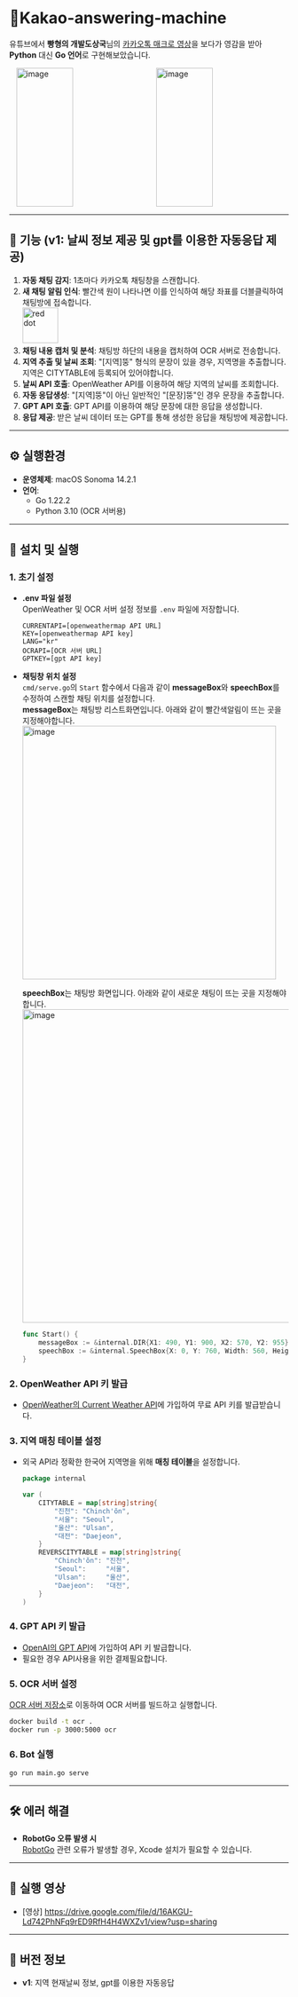 # 📌Kakao-answering-machine

유튜브에서 **빵형의 개발도상국**님의 [카카오톡 매크로 영상](https://www.youtube.com/watch?v=tFVk-o2JA3o)을 보다가 영감을 받아 **Python** 대신 **Go 언어**로 구현해보았습니다.

<div style="display: flex; justify-content: space-around;">
   <img width="45%" height="250px" alt="image" src="https://github.com/user-attachments/assets/41199be7-f888-4f2d-b2a0-d225c429e212">
   <img width="45%" height="250px" alt="image" src="https://github.com/user-attachments/assets/6a40d331-29a1-4c36-9bbe-b8cd6a907574">
</div>

---

## 🚀 기능 (v1: 날씨 정보 제공 및 gpt를 이용한 자동응답 제공)

1. **자동 채팅 감지**: 1초마다 카카오톡 채팅창을 스캔합니다.
2. **새 채팅 알림 인식**: 빨간색 원이 나타나면 이를 인식하여 해당 좌표를 더블클릭하여 채팅방에 접속합니다.  
   <img width="64" alt="red dot" src="https://github.com/user-attachments/assets/d402f442-79d5-4093-8be6-79052431b867">
3. **채팅 내용 캡처 및 분석**: 채팅방 하단의 내용을 캡처하여 OCR 서버로 전송합니다.
4. **지역 추출 및 날씨 조회**: "[지역]뚱" 형식의 문장이 있을 경우, 지역명을 추출합니다. 지역은 CITYTABLE에 등록되어 있어야합니다.
5. **날씨 API 호출**: OpenWeather API를 이용하여 해당 지역의 날씨를 조회합니다.
6. **자동 응답생성**: "[지역]뚱"이 아닌 일반적인 "[문장]뚱"인 경우 문장을 추출합니다.
7. **GPT API 호출**: GPT API를 이용하여 해당 문장에 대한 응답을 생성합니다.
8. **응답 제공**: 받은 날씨 데이터 또는 GPT를 통해 생성한 응답을 채팅방에 제공합니다.

---

## ⚙️ 실행환경

- **운영체제**: macOS Sonoma 14.2.1
- **언어**:
  - Go 1.22.2
  - Python 3.10 (OCR 서버용)

---

## 📝 설치 및 실행

### 1. 초기 설정

   - **.env 파일 설정**  
     OpenWeather 및 OCR 서버 설정 정보를 `.env` 파일에 저장합니다.
     ```plaintext
     CURRENTAPI=[openweathermap API URL]
     KEY=[openweathermap API key]
     LANG="kr"
     OCRAPI=[OCR 서버 URL]
     GPTKEY=[gpt API key]
     ```

   - **채팅창 위치 설정**  
     `cmd/serve.go`의 `Start` 함수에서 다음과 같이 **messageBox**와 **speechBox**를 수정하여 스캔할 채팅 위치를 설정합니다.<br>
     **messageBox**는 채팅방 리스트화면입니다. 아래와 같이 빨간색알림이 뜨는 곳을 지정해야합니다.
     <img width="457" alt="image" src="https://github.com/user-attachments/assets/70a5cafd-62c1-42eb-9860-9ab23ab92e0d">
     
      **speechBox**는 채팅방 화면입니다. 아래와 같이 새로운 채팅이 뜨는 곳을 지정해야합니다.
     <img width="565" alt="image" src="https://github.com/user-attachments/assets/2186626d-4716-45f2-a86e-47e8bce32fb0">

     ```go
     func Start() {
         messageBox := &internal.DIR{X1: 490, Y1: 900, X2: 570, Y2: 955}
         speechBox := &internal.SpeechBox{X: 0, Y: 760, Width: 560, Height: 72}
     }
     ```

### 2. OpenWeather API 키 발급

   - [OpenWeather의 Current Weather API](https://openweathermap.org/current)에 가입하여 무료 API 키를 발급받습니다.

### 3. 지역 매칭 테이블 설정

   - 외국 API라 정확한 한국어 지역명을 위해 **매칭 테이블**을 설정합니다.
     ```go
     package internal

     var (
         CITYTABLE = map[string]string{
             "진천": "Chinch'ŏn",
             "서울": "Seoul",
             "울산": "Ulsan",
             "대전": "Daejeon",
         }
         REVERSCITYTABLE = map[string]string{
             "Chinch'ŏn": "진천",
             "Seoul":     "서울",
             "Ulsan":     "울산",
             "Daejeon":   "대전",
         }
     )
     ```
### 4. GPT API 키 발급
   - [OpenAI의 GPT API](https://platform.openai.com/api-keys)에 가입하여 API 키 발급합니다.
   - 필요한 경우 API사용을 위한 결제필요합니다.

### 5. OCR 서버 설정

   [OCR 서버 저장소](https://github.com/jjhwan-h/2023-CBNU-OpenSourceProject)로 이동하여 OCR 서버를 빌드하고 실행합니다.

   ```bash
   docker build -t ocr .
   docker run -p 3000:5000 ocr
   ```

### 6. Bot 실행

   ```bash
   go run main.go serve
   ```

---

## 🛠️ 에러 해결

- **RobotGo 오류 발생 시**  
  [RobotGo](https://github.com/go-vgo/robotgo) 관련 오류가 발생할 경우, Xcode 설치가 필요할 수 있습니다.

---

## 🎥 실행 영상

- [영상] https://drive.google.com/file/d/16AKGU-Ld742PhNFq9rED9RfH4H4WXZv1/view?usp=sharing

---

## 📝 버전 정보

- **v1**: 지역 현재날씨 정보, gpt를 이용한 자동응답
